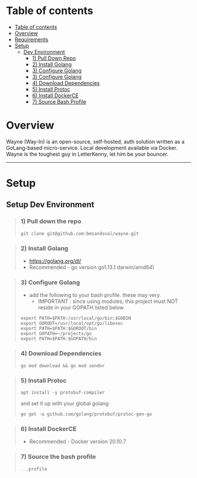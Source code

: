 Table of contents
=================

* [Table of contents](#table-of-contents)
* [Overview](#overview)
* [Requirements](#requirements)
* [Setup](#setup)
  * [Dev Environment](#setup-dev-environment)
    * [1) Pull Down Repo](#1-pull-down-the-repo)
    * [2) Install Golang](#2-install-golang)
    * [3) Configure Golang](#3-configure-golang)
    * [3) Configure Golang](#3-configure-golang)
    * [4) Download Dependencies](#4-download-dependencies)
    * [5) Install Protoc](#5-install-protoc)
    * [6) Install DockerCE](#6-install-dockerce)
    * [7) Source Bash Profile](#7-source-the-bash-profile)
  
# Overview

Wayne (Way-In) is an open-source, self-hosted, auth solution written as a GoLang-based micro-service. Local development available via Docker. Wayne is the toughest guy in LetterKenny, let him be your bouncer.

---

# Setup

## Setup Dev Environment

> ### 1) Pull down the repo
>
> ```
> git clone git@github.com:bmsandoval/wayne.git
> ```

> ### 2) Install Golang 
> * https://golang.org/dl/
> * Recommended - go version go1.13.1 darwin/amd64)

> ### 3) Configure Golang
> * add the following to your bash profile. these may very.
>   * IMPORTANT : since using modules, this project must NOT reside in your GOPATH listed below
> ```
> export PATH=$PATH:/usr/local/go/bin:$GOBIN
> export GOROOT=/usr/local/opt/go/libexec
> export PATH=$PATH:$GOROOT/bin
> export GOPATH=~/projects/go
> export PATH=$PATH:$GOPATH/bin
> ```

> ### 4) Download Dependencies
> ```
> go mod download && go mod vendor
> ```

> ### 5) Install Protoc
> ```
> apt install -y protobuf-compiler
> ```
> and set it up with your global golang
> ```
> go get -u github.com/golang/protobuf/protoc-gen-go
> ```

> ### 6) Install DockerCE 
> * Recommended - Docker version 20.10.7

> ### 7) Source the bash profile
> ```
> . .profile
> ```
